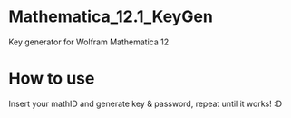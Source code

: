 # Mathematica_12.1_KeyGen
Key generator for Wolfram Mathematica 12

# How to use

Insert your mathID and generate key & password, repeat until it works! :D

